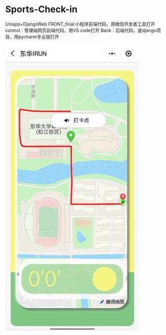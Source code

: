 # Sports-Check-in
Uniapp+DjangoWeb
FRONT_final:小程序前端代码，用微信开发者工具打开
control：管理端网页前端代码，用VS code打开
Back：后端代码，是django项目，用pycharm专业版打开

![image](https://github.com/fyshiii/Sports-Check-in/blob/main/pic/%E5%9B%BE%E7%89%871.jpg)
